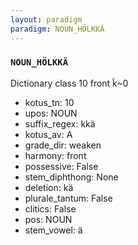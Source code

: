 ```yaml
---
layout: paradigm
paradigm: NOUN_HÖLKKÄ
---
```

### ` NOUN_HÖLKKÄ `

Dictionary class 10 front k̃~0
* kotus_tn: 10
* upos: NOUN
* suffix_regex: kkä
* kotus_av: A
* grade_dir: weaken
* harmony: front
* possessive: False
* stem_diphthong: None
* deletion: kä
* plurale_tantum: False
* clitics: False
* pos: NOUN
* stem_vowel: ä
